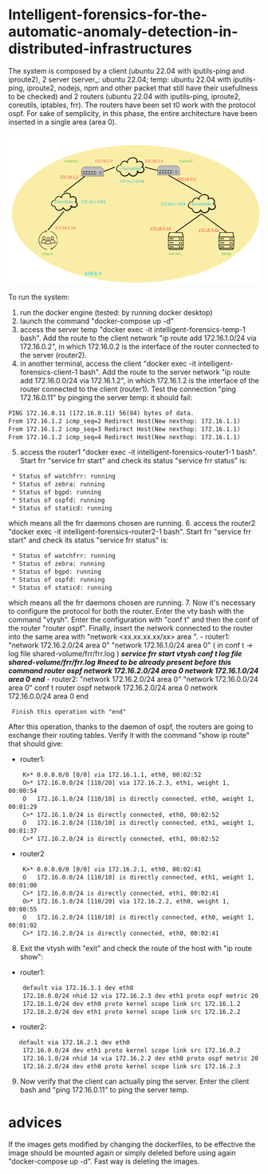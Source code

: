 # Intelligent-forensics-for-the-automatic-anomaly-detection-in-distributed-infrastructures

The system is composed by a client (ubuntu 22.04 with iputils-ping and iproute2), 2 server (server_: ubuntu 22.04; temp: ubuntu 22.04 with iputils-ping, iproute2, nodejs, npm and other packet that still have their usefullness to be checked) and 2 routers (ubuntu 22.04 with iputils-ping, iproute2, coreutils, iptables, frr).
The routers have been set t0 work with the protocol ospf. For sake of semplicity, in this phase, the entire architecture have been inserted in a single area (area 0).


![architecture](./images/architecture_temp2.png)

To run the system:
1. run the docker engine (tested: by running docker desktop)
2. launch the command "docker-compose up -d"
3. access the server temp "docker exec -it intelligent-forensics-temp-1 bash". Add the route to the client network "ip route add 172.16.1.0/24 via 172.16.0.2", in which 172.16.0.2 is the interface of the router connected to the server (router2).
4. in another terminal, access the client "docker exec -it intelligent-forensics-client-1 bash". Add the route to the server network "ip route add 172.16.0.0/24 via 172.16.1.2", in which 172.16.1.2 is the interface of the router connected to the client (router1). Test the connection "ping 172.16.0.11" by pinging the server temp: it should fail:
```console
PING 172.16.0.11 (172.16.0.11) 56(84) bytes of data.
From 172.16.1.2 icmp_seq=2 Redirect Host(New nexthop: 172.16.1.1)
From 172.16.1.2 icmp_seq=3 Redirect Host(New nexthop: 172.16.1.1)
From 172.16.1.2 icmp_seq=4 Redirect Host(New nexthop: 172.16.1.1)
```
5. access the router1 "docker exec -it intelligent-forensics-router1-1 bash". Start frr "service frr start" and check its status "service frr status" is:
```console
 * Status of watchfrr: running
 * Status of zebra: running
 * Status of bgpd: running
 * Status of ospfd: running
 * Status of staticd: running
```
which means all the frr daemons chosen are running.
6. access the router2 "docker exec -it intelligent-forensics-router2-1 bash". Start frr "service frr start" and check its status "service frr status" is:
```console
 * Status of watchfrr: running
 * Status of zebra: running
 * Status of bgpd: running
 * Status of ospfd: running
 * Status of staticd: running
```
which means all the frr daemons chosen are running.
7. Now it's necessary to configure the protocol for both the router. Enter the vty bash with the command "vtysh". Enter the configuration with "conf t" and then the conf of the router "router ospf". Finally, insert the network connected to the router into the same area with "network <xx.xx.xx.xx/xx> area <x>".
     - router1: "network 172.16.2.0/24 area 0" "network 172.16.1.0/24 area 0" ( in conf t -> log file shared-volume/frr/frr.log )
        ***service frr start
        vtysh
        conf t
        log file shared-volume/frr/frr.log #need to be already present before this command
        router ospf 
        network 172.16.2.0/24 area 0
        network 172.16.1.0/24 area 0
        end***
     - router2: "network 172.16.2.0/24 area 0" "network 172.16.0.0/24 area 0"
        conf t
        router ospf
        network 172.16.2.0/24 area 0
        network 172.16.0.0/24 area 0
        end

     Finish this operation with "end"
After this operation, thanks to the daemon of ospf, the routers are going to exchange their routing tables. Verify it with the command "show ip route" that should give:
- router1:
```console
    K>* 0.0.0.0/0 [0/0] via 172.16.1.1, eth0, 00:02:52
    O>* 172.16.0.0/24 [110/20] via 172.16.2.3, eth1, weight 1, 00:00:54
    O   172.16.1.0/24 [110/10] is directly connected, eth0, weight 1, 00:01:29
    C>* 172.16.1.0/24 is directly connected, eth0, 00:02:52
    O   172.16.2.0/24 [110/10] is directly connected, eth1, weight 1, 00:01:37
    C>* 172.16.2.0/24 is directly connected, eth1, 00:02:52
```

- router2

```console
    K>* 0.0.0.0/0 [0/0] via 172.16.2.1, eth0, 00:02:41
    O   172.16.0.0/24 [110/10] is directly connected, eth1, weight 1, 00:01:00
    C>* 172.16.0.0/24 is directly connected, eth1, 00:02:41
    O>* 172.16.1.0/24 [110/20] via 172.16.2.2, eth0, weight 1, 00:00:55
    O   172.16.2.0/24 [110/10] is directly connected, eth0, weight 1, 00:01:02
    C>* 172.16.2.0/24 is directly connected, eth0, 00:02:41
```
8. Exit the vtysh with "exit" and check the route of the host with "ip route show":
- router1:
```console
    default via 172.16.1.1 dev eth0
    172.16.0.0/24 nhid 12 via 172.16.2.3 dev eth1 proto ospf metric 20
    172.16.1.0/24 dev eth0 proto kernel scope link src 172.16.1.2
    172.16.2.0/24 dev eth1 proto kernel scope link src 172.16.2.2
``` 
- router2:
```console
   default via 172.16.2.1 dev eth0
    172.16.0.0/24 dev eth1 proto kernel scope link src 172.16.0.2
    172.16.1.0/24 nhid 14 via 172.16.2.2 dev eth0 proto ospf metric 20
    172.16.2.0/24 dev eth0 proto kernel scope link src 172.16.2.3
```  
9. Now verify that the client can actually ping the server. Enter the client bash and "ping 172.16.0.11" to ping the server temp.


# advices
If the images gets modified by changing the dockerfiles, to be effective the image should be mounted again or simply deleted before using again "docker-compose up -d". Fast way is deleting the images.